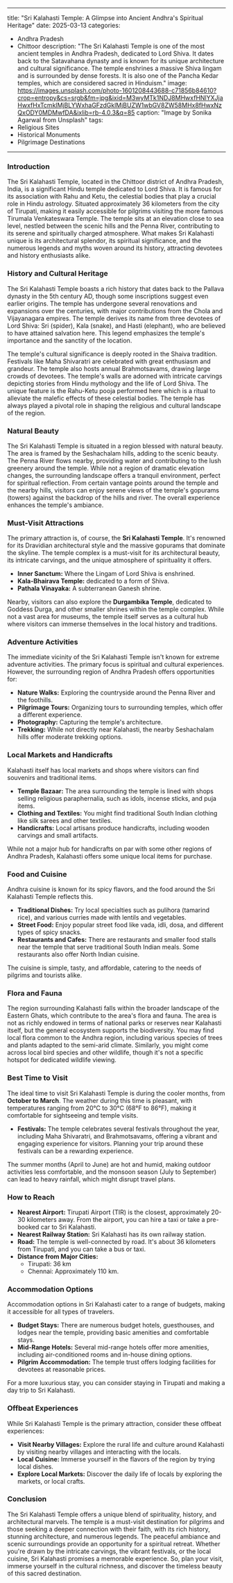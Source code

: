 
---
title: "Sri Kalahasti Temple: A Glimpse into Ancient Andhra's Spiritual Heritage"
date: 2025-03-13
categories:
  - Andhra Pradesh
  - Chittoor
description: "The Sri Kalahasti Temple is one of the most ancient temples in Andhra Pradesh, dedicated to Lord Shiva. It dates back to the Satavahana dynasty and is known for its unique architecture and cultural significance. The temple enshrines a massive Shiva lingam and is surrounded by dense forests. It is also one of the Pancha Kedar temples, which are considered sacred in Hinduism."
image: https://images.unsplash.com/photo-1601208443688-c71856b84610?crop=entropy&cs=srgb&fm=jpg&ixid=M3wyMTk1NDJ8MHwxfHNlYXJjaHwxfHxTcmklMjBLYWxhaGFzdGklMjBUZW1wbGV8ZW58MHx8fHwxNzQxODY0MDMwfDA&ixlib=rb-4.0.3&q=85
caption: "Image by Sonika Agarwal from Unsplash"
tags: 
  - Religious Sites
  - Historical Monuments
  - Pilgrimage Destinations
---


### **Introduction**

The Sri Kalahasti Temple, located in the Chittoor district of Andhra Pradesh, India, is a significant Hindu temple dedicated to Lord Shiva. It is famous for its association with Rahu and Ketu, the celestial bodies that play a crucial role in Hindu astrology. Situated approximately 36 kilometers from the city of Tirupati, making it easily accessible for pilgrims visiting the more famous Tirumala Venkateswara Temple. The temple sits at an elevation close to sea level, nestled between the scenic hills and the Penna River, contributing to its serene and spiritually charged atmosphere. What makes Sri Kalahasti unique is its architectural splendor, its spiritual significance, and the numerous legends and myths woven around its history, attracting devotees and history enthusiasts alike.

### **History and Cultural Heritage**

The Sri Kalahasti Temple boasts a rich history that dates back to the Pallava dynasty in the 5th century AD, though some inscriptions suggest even earlier origins. The temple has undergone several renovations and expansions over the centuries, with major contributions from the Chola and Vijayanagara empires. The temple derives its name from three devotees of Lord Shiva: Sri (spider), Kala (snake), and Hasti (elephant), who are believed to have attained salvation here. This legend emphasizes the temple's importance and the sanctity of the location.

The temple's cultural significance is deeply rooted in the Shaiva tradition. Festivals like Maha Shivaratri are celebrated with great enthusiasm and grandeur. The temple also hosts annual Brahmotsavams, drawing large crowds of devotees. The temple's walls are adorned with intricate carvings depicting stories from Hindu mythology and the life of Lord Shiva. The unique feature is the Rahu-Ketu pooja performed here which is a ritual to alleviate the malefic effects of these celestial bodies. The temple has always played a pivotal role in shaping the religious and cultural landscape of the region.

###  **Natural Beauty**

The Sri Kalahasti Temple is situated in a region blessed with natural beauty. The area is framed by the Seshachalam hills, adding to the scenic beauty. The Penna River flows nearby, providing water and contributing to the lush greenery around the temple. While not a region of dramatic elevation changes, the surrounding landscape offers a tranquil environment, perfect for spiritual reflection. <placeholder image tag: landscape_view.jpg> From certain vantage points around the temple and the nearby hills, visitors can enjoy serene views of the temple's gopurams (towers) against the backdrop of the hills and river. The overall experience enhances the temple's ambiance.

### **Must-Visit Attractions**

The primary attraction is, of course, the **Sri Kalahasti Temple**. It's renowned for its Dravidian architectural style and the massive gopurams that dominate the skyline. <placeholder image tag: temple_image.jpg> The temple complex is a must-visit for its architectural beauty, its intricate carvings, and the unique atmosphere of spirituality it offers.

*   **Inner Sanctum:** Where the Lingam of Lord Shiva is enshrined.
*   **Kala-Bhairava Temple:** dedicated to a form of Shiva.
*   **Pathala Vinayaka:** A subterranean Ganesh shrine.

Nearby, visitors can also explore the **Durgambika Temple**, dedicated to Goddess Durga, and other smaller shrines within the temple complex. While not a vast area for museums, the temple itself serves as a cultural hub where visitors can immerse themselves in the local history and traditions.

### **Adventure Activities**

The immediate vicinity of the Sri Kalahasti Temple isn't known for extreme adventure activities. The primary focus is spiritual and cultural experiences. However, the surrounding region of Andhra Pradesh offers opportunities for:

*   **Nature Walks:** Exploring the countryside around the Penna River and the foothills.
*   **Pilgrimage Tours:** Organizing tours to surrounding temples, which offer a different experience.
*   **Photography:** Capturing the temple's architecture.
*   **Trekking:** While not directly near Kalahasti, the nearby Seshachalam hills offer moderate trekking options.

### **Local Markets and Handicrafts**

Kalahasti itself has local markets and shops where visitors can find souvenirs and traditional items.

*   **Temple Bazaar:** The area surrounding the temple is lined with shops selling religious paraphernalia, such as idols, incense sticks, and puja items.
*   **Clothing and Textiles:** You might find traditional South Indian clothing like silk sarees and other textiles.
*   **Handicrafts:** Local artisans produce handicrafts, including wooden carvings and small artifacts.

While not a major hub for handicrafts on par with some other regions of Andhra Pradesh, Kalahasti offers some unique local items for purchase.

### **Food and Cuisine**

Andhra cuisine is known for its spicy flavors, and the food around the Sri Kalahasti Temple reflects this.

*   **Traditional Dishes:** Try local specialties such as pulihora (tamarind rice), and various curries made with lentils and vegetables.
*   **Street Food:** Enjoy popular street food like vada, idli, dosa, and different types of spicy snacks.
*   **Restaurants and Cafes:** There are restaurants and smaller food stalls near the temple that serve traditional South Indian meals. Some restaurants also offer North Indian cuisine. <placeholder image tag: food_stall.jpg>

The cuisine is simple, tasty, and affordable, catering to the needs of pilgrims and tourists alike.

### **Flora and Fauna**

The region surrounding Kalahasti falls within the broader landscape of the Eastern Ghats, which contribute to the area's flora and fauna. The area is not as richly endowed in terms of national parks or reserves near Kalahasti itself, but the general ecosystem supports the biodiversity. You may find local flora common to the Andhra region, including various species of trees and plants adapted to the semi-arid climate. Similarly, you might come across local bird species and other wildlife, though it's not a specific hotspot for dedicated wildlife viewing.

### **Best Time to Visit**

The ideal time to visit Sri Kalahasti Temple is during the cooler months, from **October to March**. The weather during this time is pleasant, with temperatures ranging from 20°C to 30°C (68°F to 86°F), making it comfortable for sightseeing and temple visits.

*   **Festivals:** The temple celebrates several festivals throughout the year, including Maha Shivaratri, and Brahmotsavams, offering a vibrant and engaging experience for visitors. Planning your trip around these festivals can be a rewarding experience.

The summer months (April to June) are hot and humid, making outdoor activities less comfortable, and the monsoon season (July to September) can lead to heavy rainfall, which might disrupt travel plans.

### **How to Reach**

*   **Nearest Airport:** Tirupati Airport (TIR) is the closest, approximately 20-30 kilometers away. From the airport, you can hire a taxi or take a pre-booked car to Sri Kalahasti.
*   **Nearest Railway Station:** Sri Kalahasti has its own railway station.
*   **Road:** The temple is well-connected by road. It's about 36 kilometers from Tirupati, and you can take a bus or taxi.
*   **Distance from Major Cities:**
    *   Tirupati: 36 km
    *   Chennai: Approximately 110 km.

### **Accommodation Options**

Accommodation options in Sri Kalahasti cater to a range of budgets, making it accessible for all types of travelers.

*   **Budget Stays:** There are numerous budget hotels, guesthouses, and lodges near the temple, providing basic amenities and comfortable stays.
*   **Mid-Range Hotels:** Several mid-range hotels offer more amenities, including air-conditioned rooms and in-house dining options.
*   **Pilgrim Accommodation:** The temple trust offers lodging facilities for devotees at reasonable prices.

For a more luxurious stay, you can consider staying in Tirupati and making a day trip to Sri Kalahasti.

### **Offbeat Experiences**

While Sri Kalahasti Temple is the primary attraction, consider these offbeat experiences:

*   **Visit Nearby Villages:** Explore the rural life and culture around Kalahasti by visiting nearby villages and interacting with the locals.
*   **Local Cuisine:** Immerse yourself in the flavors of the region by trying local dishes.
*   **Explore Local Markets:** Discover the daily life of locals by exploring the markets, or local crafts.

### **Conclusion**

The Sri Kalahasti Temple offers a unique blend of spirituality, history, and architectural marvels. The temple is a must-visit destination for pilgrims and those seeking a deeper connection with their faith, with its rich history, stunning architecture, and numerous legends. The peaceful ambiance and scenic surroundings provide an opportunity for a spiritual retreat. Whether you're drawn by the intricate carvings, the vibrant festivals, or the local cuisine, Sri Kalahasti promises a memorable experience. <placeholder image tag: people_praying.jpg> So, plan your visit, immerse yourself in the cultural richness, and discover the timeless beauty of this sacred destination.


